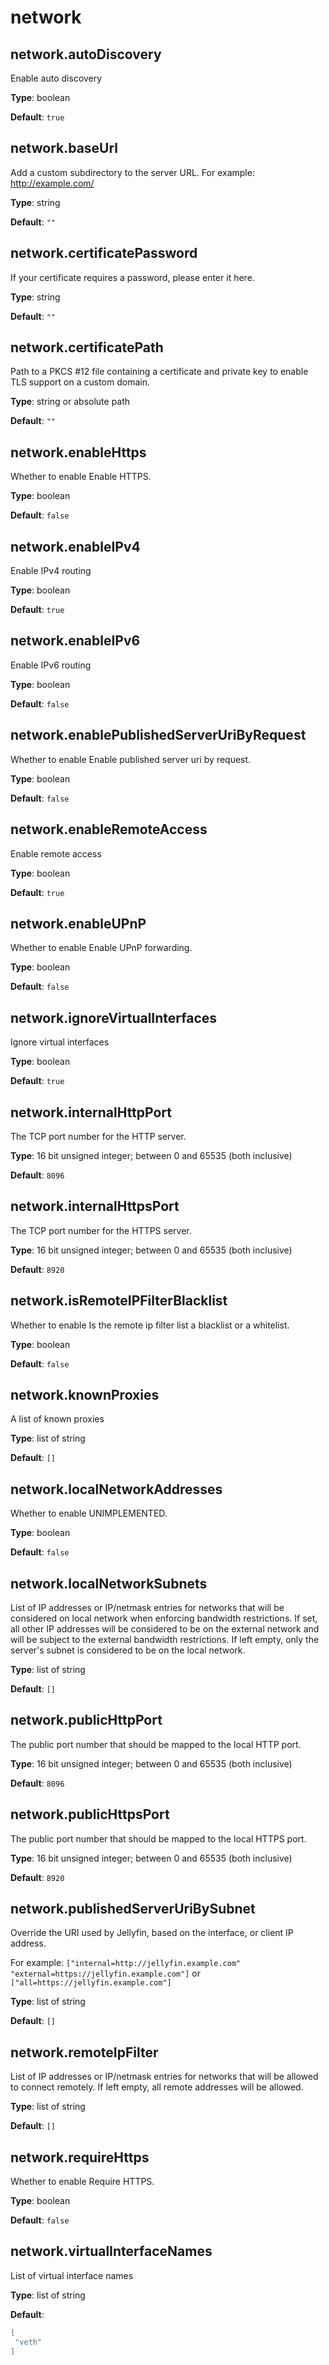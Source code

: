 # network
## network.autoDiscovery
Enable auto discovery

**Type**: boolean

**Default**: `true`

## network.baseUrl
Add a custom subdirectory to the server URL. For example: http://example.com/<baseurl>

**Type**: string

**Default**: `""`

## network.certificatePassword
If your certificate requires a password, please enter it here.

**Type**: string

**Default**: `""`

## network.certificatePath
Path to a PKCS #12 file containing a certificate and private key to enable TLS support on a custom domain.

**Type**: string or absolute path

**Default**: `""`

## network.enableHttps
Whether to enable Enable HTTPS.

**Type**: boolean

**Default**: `false`

## network.enableIPv4
Enable IPv4 routing

**Type**: boolean

**Default**: `true`

## network.enableIPv6
Enable IPv6 routing

**Type**: boolean

**Default**: `false`

## network.enablePublishedServerUriByRequest
Whether to enable Enable published server uri by request.

**Type**: boolean

**Default**: `false`

## network.enableRemoteAccess
Enable remote access

**Type**: boolean

**Default**: `true`

## network.enableUPnP
Whether to enable Enable UPnP forwarding.

**Type**: boolean

**Default**: `false`

## network.ignoreVirtualInterfaces
Ignore virtual interfaces

**Type**: boolean

**Default**: `true`

## network.internalHttpPort
The TCP port number for the HTTP server.

**Type**: 16 bit unsigned integer; between 0 and 65535 (both inclusive)

**Default**: `8096`

## network.internalHttpsPort
The TCP port number for the HTTPS server.

**Type**: 16 bit unsigned integer; between 0 and 65535 (both inclusive)

**Default**: `8920`

## network.isRemoteIPFilterBlacklist
Whether to enable Is the remote ip filter list a blacklist or a whitelist.

**Type**: boolean

**Default**: `false`

## network.knownProxies
A list of known proxies

**Type**: list of string

**Default**: `[]`

## network.localNetworkAddresses
Whether to enable UNIMPLEMENTED.

**Type**: boolean

**Default**: `false`

## network.localNetworkSubnets
List of IP addresses or IP/netmask entries for networks that will be considered on local network when enforcing bandwidth restrictions.
If set, all other IP addresses will be considered to be on the external network and will be subject to the external bandwidth restrictions.
If left empty, only the server's subnet is considered to be on the local network.


**Type**: list of string

**Default**: `[]`

## network.publicHttpPort
The public port number that should be mapped to the local HTTP port.

**Type**: 16 bit unsigned integer; between 0 and 65535 (both inclusive)

**Default**: `8096`

## network.publicHttpsPort
The public port number that should be mapped to the local HTTPS port.

**Type**: 16 bit unsigned integer; between 0 and 65535 (both inclusive)

**Default**: `8920`

## network.publishedServerUriBySubnet
Override the URI used by Jellyfin, based on the interface, or client IP address.

For example: `["internal=http://jellyfin.example.com" "external=https://jellyfin.example.com"]` or `["all=https://jellyfin.example.com"]`


**Type**: list of string

**Default**: `[]`

## network.remoteIpFilter
List of IP addresses or IP/netmask entries for networks that will be allowed to connect remotely.
If left empty, all remote addresses will be allowed.


**Type**: list of string

**Default**: `[]`

## network.requireHttps
Whether to enable Require HTTPS.

**Type**: boolean

**Default**: `false`

## network.virtualInterfaceNames
List of virtual interface names

**Type**: list of string

**Default**: 
```nix
[
 "veth"
]
```
